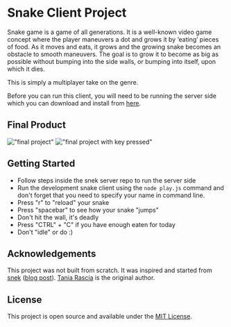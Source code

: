 # Snake Client Project

Snake game is a game of all generations. It is a well-known video game concept where the player maneuvers a dot and grows it by ‘eating’ pieces of food. As it moves and eats, it grows and the growing snake becomes an obstacle to smooth maneuvers. The goal is to grow it to become as big as possible without bumping into the side walls, or bumping into itself, upon which it dies.

This is simply a multiplayer take on the genre.

Before you can run this client, you will need to be running the server side which you can download and install from [here](https://github.com/lighthouse-labs/snek-multiplayer). 

## Final Product

!["final project"](https://user-images.githubusercontent.com/95830044/155637010-1600428d-01ba-4f8c-9570-740b0705a3ef.png)
!["final project with key pressed"](https://user-images.githubusercontent.com/95830044/155637173-0fd804e6-4e66-4484-8076-c4eda8702db1.png)


## Getting Started

- Follow steps inside the snek server repo to run the server side
- Run the development snake client using the `node play.js` command and don't forget that you need to specify your name in command line.
- Press "r" to "reload" your snake
- Press "spacebar" to see how your snake "jumps"
- Don't hit the wall, it's deadly
- Press "CTRL" + "C" if you have enough eaten for today
- Don't "idle" or do :)


## Acknowledgements

This project was not built from scratch. It was inspired and started from [snek](https://github.com/taniarascia/snek) ([blog post](https://www.taniarascia.com/snake-game-in-javascript/)). [Tania Rascia](https://www.taniarascia.com) is the original author.

## License

This project is open source and available under the [MIT License](LICENSE).

